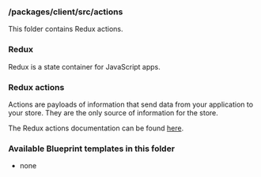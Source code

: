 ### /packages/client/src/actions

This folder contains Redux actions.

### Redux

Redux is a state container for JavaScript apps.

### Redux actions

Actions are payloads of information that send data from your application to your store. They are the only source of information for the store.

The Redux actions documentation can be found [here](https://redux.js.org/basics/actions).

### Available Blueprint templates in this folder

- none
